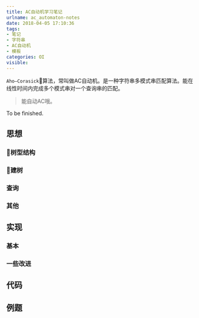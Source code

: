 ```yaml
---
title: AC自动机学习笔记
urlname: ac_automaton-notes
date: 2018-04-05 17:10:36
tags:
- 笔记
- 字符串
- AC自动机
- 模板
categories: OI
visible:
---
```



`Aho–Corasick`算法，常叫做AC自动机。是一种字符串多模式串匹配算法。能在线性时间内完成多个模式串对一个查询串的匹配。

> 能自动AC哦。

<!-- more -->

To be finished.

## 思想

### 树型结构

### 建树

### 查询

### 其他

## 实现

### 基本

### 一些改进

## 代码

## 例题
